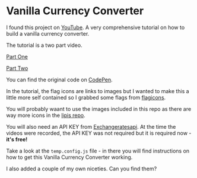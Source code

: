 # Vanilla Currency Converter #

I found this project on [YouTube](https://www.youtube.com/c/CodingJourney/videos). A very comprehensive tutorial on how to build a vanilla currency converter.

The tutorial is a two part video.

[Part One](https://www.youtube.com/watch?v=ARBvYDNeNdM)

[Part Two](https://www.youtube.com/watch?v=F4TfBopAmaY)

You can find the original code on [CodePen](https://codepen.io/Coding_Journey/pen/exjrdghttps://codepen.io/Coding_Journey/pen/exjrdg).

In the tutorial, the flag icons are links to images but I wanted to make this a little more self contained so I grabbed some flags from [flagicons](https://flagicons.lipis.dev).

You will probably waant to use the images included in this repo as there are way more 
icons in the [lipis repo](https://github.com/lipis/flag-icon-css).

You will also need an API KEY from [Exchangeratesapi](https://exchangeratesapi.io/). At the time the videos were recorded, the API KEY was not required but it is required now - **it's free!**

Take a look at the `temp.config.js` file - in there you will find instructions on how to get this Vanilla Currency Converter working.

I also added a couple of my own niceties. Can you find them?